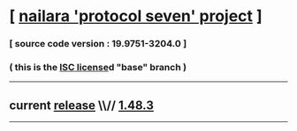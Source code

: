 
# [ [nailara 'protocol seven' project](http://src.nailara.net/) ]

### [ source code version : 19.9751-3204.0 ]

### ( this is the [ISC license](license)d "base" branch )
---
## current [release](https://github.com/anotherlink/nailara/releases) \\\\// [1.48.3](https://github.com/anotherlink/nailara/releases/tag/1.48.3)
---
